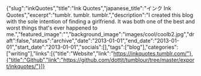 {"slug":"inkQuotes","title":"Ink Quotes","japanese_title":"インク Ink Quotes","excerpt":"tumblr. tumblr. tumblr.","description":"I created this blog with the sole intention of finding a girlfriend. It was both one of the best and worst things that's ever happened to me.","featured_image":"","background_image":"images/cool/coolb2.jpg","draft":false,"status":"archive","date":"2013-01-01","end_date":"2013-01-01","start_date":"2013-01-01","socials":[],"tags":["blog"],"categories":["writing"],"links":[{"title":"Website","link":"https://inkquotes.tumblr.com/"},{"title":"Github","link":"https://github.com/dottjt/tumblour/tree/master/export/inkquotes/"}]}